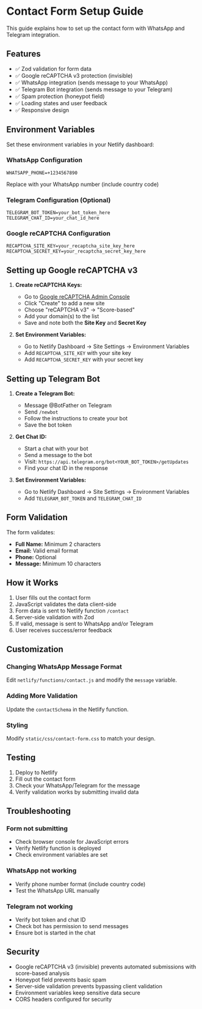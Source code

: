 # Contact Form Setup Guide

This guide explains how to set up the contact form with WhatsApp and Telegram integration.

## Features

- ✅ Zod validation for form data
- ✅ Google reCAPTCHA v3 protection (invisible)
- ✅ WhatsApp integration (sends message to your WhatsApp)
- ✅ Telegram Bot integration (sends message to your Telegram)
- ✅ Spam protection (honeypot field)
- ✅ Loading states and user feedback
- ✅ Responsive design

## Environment Variables

Set these environment variables in your Netlify dashboard:

### WhatsApp Configuration
```
WHATSAPP_PHONE=+1234567890
```
Replace with your WhatsApp number (include country code)

### Telegram Configuration (Optional)
```
TELEGRAM_BOT_TOKEN=your_bot_token_here
TELEGRAM_CHAT_ID=your_chat_id_here
```

### Google reCAPTCHA Configuration
```
RECAPTCHA_SITE_KEY=your_recaptcha_site_key_here
RECAPTCHA_SECRET_KEY=your_recaptcha_secret_key_here
```

## Setting up Google reCAPTCHA v3

1. **Create reCAPTCHA Keys:**
   - Go to [Google reCAPTCHA Admin Console](https://www.google.com/recaptcha/admin)
   - Click "Create" to add a new site
   - Choose "reCAPTCHA v3" → "Score-based"
   - Add your domain(s) to the list
   - Save and note both the **Site Key** and **Secret Key**

2. **Set Environment Variables:**
   - Go to Netlify Dashboard → Site Settings → Environment Variables
   - Add `RECAPTCHA_SITE_KEY` with your site key
   - Add `RECAPTCHA_SECRET_KEY` with your secret key

## Setting up Telegram Bot

1. **Create a Telegram Bot:**
   - Message @BotFather on Telegram
   - Send `/newbot`
   - Follow the instructions to create your bot
   - Save the bot token

2. **Get Chat ID:**
   - Start a chat with your bot
   - Send a message to the bot
   - Visit: `https://api.telegram.org/bot<YOUR_BOT_TOKEN>/getUpdates`
   - Find your chat ID in the response

3. **Set Environment Variables:**
   - Go to Netlify Dashboard → Site Settings → Environment Variables
   - Add `TELEGRAM_BOT_TOKEN` and `TELEGRAM_CHAT_ID`

## Form Validation

The form validates:
- **Full Name:** Minimum 2 characters
- **Email:** Valid email format
- **Phone:** Optional
- **Message:** Minimum 10 characters

## How it Works

1. User fills out the contact form
2. JavaScript validates the data client-side
3. Form data is sent to Netlify function `/contact`
4. Server-side validation with Zod
5. If valid, message is sent to WhatsApp and/or Telegram
6. User receives success/error feedback

## Customization

### Changing WhatsApp Message Format
Edit `netlify/functions/contact.js` and modify the `message` variable.

### Adding More Validation
Update the `contactSchema` in the Netlify function.

### Styling
Modify `static/css/contact-form.css` to match your design.

## Testing

1. Deploy to Netlify
2. Fill out the contact form
3. Check your WhatsApp/Telegram for the message
4. Verify validation works by submitting invalid data

## Troubleshooting

### Form not submitting
- Check browser console for JavaScript errors
- Verify Netlify function is deployed
- Check environment variables are set

### WhatsApp not working
- Verify phone number format (include country code)
- Test the WhatsApp URL manually

### Telegram not working
- Verify bot token and chat ID
- Check bot has permission to send messages
- Ensure bot is started in the chat

## Security

- Google reCAPTCHA v3 (invisible) prevents automated submissions with score-based analysis
- Honeypot field prevents basic spam
- Server-side validation prevents bypassing client validation
- Environment variables keep sensitive data secure
- CORS headers configured for security 